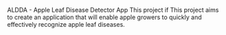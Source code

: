 ALDDA - Apple Leaf Disease Detector App
This project if 
This project aims to create an application that will enable apple growers to quickly and effectively recognize apple leaf diseases.
